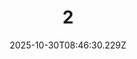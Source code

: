 ---
title: "2"
description: ""
image: "/uploads/photos/1761813990227-2.webp"
display: "/uploads/photos/1761813990227-2-display.webp"
thumbnail: "/uploads/photos/1761813990227-2-thumb.webp"
width: 6000
height: 4000
featured: false
date: 2025-10-30T08:46:30.229Z
order: 0
---